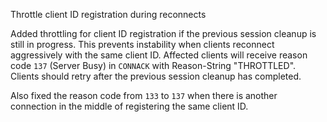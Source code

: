 Throttle client ID registration during reconnects

Added throttling for client ID registration if the previous session cleanup is still in progress.
This prevents instability when clients reconnect aggressively with the same client ID.
Affected clients will receive reason code `137` (Server Busy) in `CONNACK` with Reason-String "THROTTLED".
Clients should retry after the previous session cleanup has completed.

Also fixed the reason code from `133` to `137` when there is another connection in the middle of registering the same client ID.
